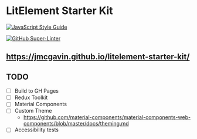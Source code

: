 # LitElement Starter Kit

[![JavaScript Style Guide](https://img.shields.io/badge/code_style-standard-brightgreen.svg)](https://standardjs.com)

[![GitHub Super-Linter](https://github.com/jmcgavin/litelement-starter-kit/workflows/Lint%20Code%20Base/badge.svg)](https://github.com/marketplace/actions/super-linter)

## https://jmcgavin.github.io/litelement-starter-kit/

## TODO

- [ ] Build to GH Pages
- [ ] Redux Toolkit
- [ ] Material Components
- [ ] Custom Theme
  - https://github.com/material-components/material-components-web-components/blob/master/docs/theming.md
- [ ] Accessibility tests
